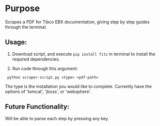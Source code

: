 # Purpose
Scrapes a PDF for Tibco EBX documentation, giving step by step guides through the terminal. 

## Usage:
1. Download script, and execute ```pip install fitz```  in terminal to install the required dependencies.

2. Run code through this argument:

``` python scraper-script.py <type> <pdf-path>```

The type is the installation you would like to complete. Currently have the options of 'tomcat', 'jboss', or 'websphere'.

## Future Functionality:
Will be able to parse each step by pressing any key. 

